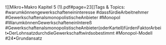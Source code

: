 
![[Mikro+Makro Kapitel 5 (1).pdf#page=23]]Tags & Topics:
   #warumkönnengewerkschafteneininteresse
   #dassfürdieArbeitnehmer
   #GewerkschaftenalsmonopolistischeAnbieter
   #Monopol
   #WarumkönnenGewerkschafteneinIntereß
   #GewerkschaftenalsmonopolistischeAnbieter(oderKartell)fürdenFaktorArbeit•DerLohnsatzdurchdieGewerkschaftwirdsobestimmt
   #Monopol-Modell
   #24•Grundansatz